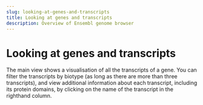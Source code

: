```yaml
---
slug: looking-at-genes-and-transcripts
title: Looking at genes and transcripts
description: Overview of Ensembl genome browser
---
```


# Looking at genes and transcripts

The main view shows a visualisation of all the transcripts of a gene. You can filter the transcripts by biotype (as long as there are more than three transcripts), and view additional information about each transcript, including its protein domains, by clicking on the name of the transcript in the righthand column.
